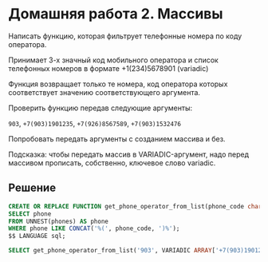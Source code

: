 # Домашняя работа 2. Массивы

Написать функцию, которая фильтрует телефонные номера по коду оператора.

Принимает 3-х значный код мобильного оператора и список телефонных номеров в формате +1(234)5678901 (variadic)

Функция возвращает только те номера, код оператора которых соответствует значению соответствующего аргумента.

Проверить функцию передав следующие аргументы:

`903`, `+7(903)1901235`, `+7(926)8567589`, `+7(903)1532476`

Попробовать передать аргументы с созданием массива и без.

Подсказка: чтобы передать массив в VARIADIC-аргумент, надо перед массивом прописать, собственно, ключевое слово variadic.

## Решение 
```sql
CREATE OR REPLACE FUNCTION get_phone_operator_from_list(phone_code char(3), VARIADIC phones char(14)[]) RETURNS SETOF char(14) AS $$
SELECT phone
FROM UNNEST(phones) AS phone
WHERE phone LIKE CONCAT('%(', phone_code, ')%');
$$ LANGUAGE sql;

SELECT get_phone_operator_from_list('903', VARIADIC ARRAY['+7(903)1901235', '+7(926)8567589', '+7(903)1532476']);
```

